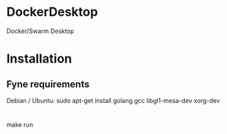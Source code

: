 # DockerDesktop
Docker/Swarm Desktop

# Installation
## Fyne requirements
Debian / Ubuntu: sudo apt-get install golang gcc libgl1-mesa-dev xorg-dev
#
make run
